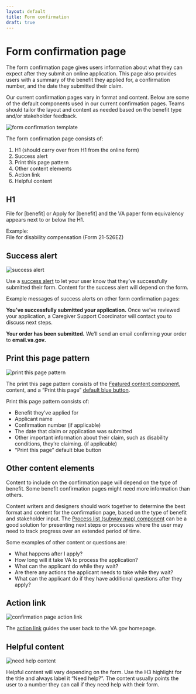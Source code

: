 ```yaml
---
layout: default
title: Form confirmation
draft: true
---
```


# Form confirmation page
 
The form confirmation page gives users information about what they can expect after they submit an online application. This page also provides users with a summary of the benefit they applied for, a confirmation number, and the date they submitted their claim.

Our current confirmation pages vary in format and content. Below are some of the default components used in our current confirmation pages. Teams should tailor the layout and content as needed based on the benefit type and/or stakeholder feedback.

![form confirmation template]({{site.baseurl}}/images/Form-confirmation-mini-template.png) 

The form confirmation page consists of:

1. H1 (should carry over from H1 from the online form)  
2. Success alert   
3. Print this page pattern  
4. Other content elements  
5. Action link  
6. Helpful content  

## H1

File for [benefit] or Apply for [benefit] and the VA paper form equivalency appears next to or below the H1.

Example:  
File for disability compensation (Form 21-526EZ)

## Success alert 

![success alert]({{site.baseurl}}/images/success-alert.png) 

Use a [success alert](https://design.va.gov/components/alertboxes#success-alert) to let your user know that they’ve successfully submitted their form. Content for the success alert will depend on the form.

Example messages of success alerts on other form confirmation pages:

**You’ve successfully submitted your application.**
Once we’ve reviewed your application, a Caregiver Support Coordinator will contact you to discuss next steps. 

**Your order has been submitted.**
We’ll send an email confirming your order to **email.va.gov.**

## Print this page pattern 

![print this page pattern]({{site.baseurl}}/images/print-this-page.png) 

The print this page pattern consists of the [Featured content component](https://design.va.gov/components/featured-content), content, and a “Print this page” [default blue button](https://design.va.gov/components/buttons). 

Print this page pattern consists of:
- Benefit they’ve applied for
- Applicant name
- Confirmation number (if applicable)
- The date that claim or application was submitted
- Other important information about their claim, such as disability conditions, they’re claiming. (if applicable)
- “Print this page” default blue button

## Other content elements 
Content to include on the confirmation page will depend on the type of benefit. Some benefit confirmation pages might need more information than others.

Content writers and designers should work together to determine the best format and content for the confirmation page, based on the type of benefit and stakeholder input. The [Process list (subway map) component](https://design.va.gov/components/process-list) can be a good solution for presenting next steps or processes where the user may need to track progress over an extended period of time.

Some examples of other content or questions are:
- What happens after I apply? 
- How long will it take VA to process the application?
- What can the applicant do while they wait?
- Are there any actions the applicant needs to take while they wait?
- What can the applicant do if they have additional questions after they apply?
 
## Action link

![confirmation page action link]({{site.baseurl}}/images/confirmation-page-action-link.png) 

 The [action link](https://design.va.gov/experimental-design/action_links) guides the user back to the VA.gov homepage. 

## Helpful content

![need help content]({{site.baseurl}}/images/need-help.png) 

Helpful content will vary depending on the form. Use the H3 highlight for the title and always label it “Need help?”. The content usually points the user to a number they can call if they need help with their form. 
